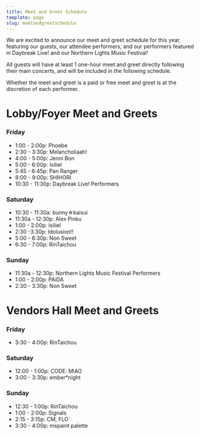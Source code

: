 ```yaml
---
title: Meet and Greet Schedule
template: page
slug: meetandgreetschedule
---
```

W﻿e are excited to announce our meet and greet schedule for this year, featuring our guests, our attendee performers, and our performers featured in Daybreak Live! and our Northern Lights Music Festival!

A﻿ll guests will have at least 1 one-hour meet and greet directly following their main concerts, and will be included in the following schedule.

﻿﻿Whether the meet and greet is a paid or free meet and greet is at the discretion of each performer.



# Lobby/Foyer Meet and Greets

### ﻿Friday

* 1﻿:00 - 2:00p: Phoebe
* 2﻿:30 - 3:30p: Melancholiaah!
* 4﻿:00 - 5:00p: Jenni Bon
* 5﻿:00 - 6:00p: Isiliel
* 5﻿:45 - 6:45p: Pan Ranger
* 8﻿:00 - 9:00p: SHIHORI
* 1﻿0:30 - 11:30p: Daybreak Live! Performers

### Saturday

* 1﻿0:30 - 11:30a: bunny☆kaisui
* 1﻿1:30a - 12:30p: Alex Pinku
* 1﻿:00 - 2:00p: Isiliel
* 2﻿:30 -3:30p: Idolusion!!
* 5﻿:00 - 6:30p: Non Sweet
* 6﻿:30 - 7:00p: RinTaichou

### S﻿unday

* 1﻿1:30a - 12:30p: Northern Lights Music Festival Performers
* 1﻿:00 - 2:00p: PAiDA
* 2:30 - 3:30p: Non Sweet

# V﻿endors Hall Meet and Greets

### F﻿riday

* 3﻿:30 - 4:00p: RinTaichou

### Saturday

* 1﻿2:00 - 1:00p: CODE: MiAO
* 3﻿:00 - 3:30p: ember*night

### S﻿unday

* 1﻿2:30 - 1:00p: RinTaichou
* 1﻿:00 - 2:00p: Signals
* 2﻿:15 - 3:15p: CM, FLO`
* 3﻿:30 - 4:00p: mspaint palette